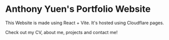 # Anthony Yuen's Portfolio Website
This Website is made using React + Vite.
It's hosted using Cloudflare pages.

Check out my CV, about me, projects and contact me!
